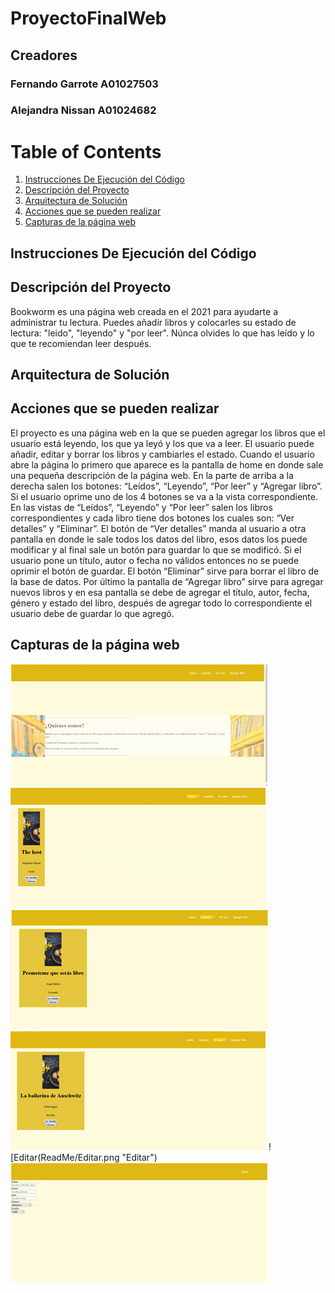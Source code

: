 # ProyectoFinalWeb
## Creadores
### Fernando Garrote A01027503
### Alejandra Nissan A01024682

# Table of Contents
1. [Instrucciones De Ejecución del Código](#Instrucciones)
2. [Descripción del Proyecto](#Descripcion)
3. [Arquitectura de Solución](Arquitectura)
4. [Acciones que se pueden realizar](#Acciones)
5. [Capturas de la página web](#Capturas)


## Instrucciones De Ejecución del Código <a name="introducciones"></a>
## Descripción del Proyecto <a name="Descripcion"></a>
Bookworm es una página web creada en el 2021 para ayudarte a administrar tu lectura. Puedes añadir libros y colocarles su estado de lectura: "leido", "leyendo" y "por leer". 
Núnca olvides lo que has leído y lo que te recomiendan leer después.
## Arquitectura de Solución <a name="Arquitectura"></a>
## Acciones que se pueden realizar <a name="Acciones"></a>
El proyecto es una página web en la que se pueden agregar los libros que el usuario está leyendo, los que ya leyó y los que va a leer. El usuario puede añadir, editar y borrar los libros y cambiarles el estado. Cuando el usuario abre la página lo primero que aparece es la pantalla de home en donde sale una pequeña descripción de la página web. En la parte de arriba a la derecha salen los botones: “Leídos”, “Leyendo”, “Por leer” y “Agregar libro”. Si el usuario oprime uno de los 4 botones se va a la vista correspondiente. En las vistas de  “Leídos”, “Leyendo” y “Por leer” salen los libros correspondientes y cada libro tiene dos botones los cuales son: “Ver detalles” y “Eliminar”. El botón de “Ver detalles” manda al usuario a otra pantalla en donde le sale todos los datos del libro, esos datos los puede modificar y al final sale un botón para guardar lo que se modificó. Si el usuario pone un título, autor o fecha no válidos entonces no se puede oprimir el botón de guardar. El botón “Eliminar” sirve para borrar el libro de la base de datos. Por último la pantalla de “Agregar libro” sirve para agregar nuevos libros y en esa pantalla se debe de agregar el título, autor, fecha, género y estado del libro, después de agregar todo lo correspondiente el usuario debe de guardar lo que agregó.

## Capturas de la página web <a name="Capturas"></a>
![Home](ReadMe/Home.png "Home")
![Leido](ReadMe/Leido.png "Leido")
![Leyendo](ReadMe/Leyendo.png "Leyendo")
![PorLeer](ReadMe/PorLeer.png "PorLeer")
![Editar(ReadMe/Editar.png "Editar")
![Agregar](ReadMe/Agregar.png "Agregar")
